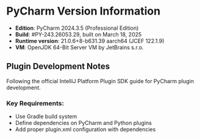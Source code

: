 # PyCharm Version Information

- **Edition**: PyCharm 2024.3.5 (Professional Edition)
- **Build**: #PY-243.26053.29, built on March 18, 2025
- **Runtime version**: 21.0.6+8-b631.39 aarch64 (JCEF 122.1.9)
- **VM**: OpenJDK 64-Bit Server VM by JetBrains s.r.o.

## Plugin Development Notes

Following the official IntelliJ Platform Plugin SDK guide for PyCharm plugin development.

### Key Requirements:
- Use Gradle build system
- Define dependencies on PyCharm and Python plugins
- Add proper plugin.xml configuration with dependencies